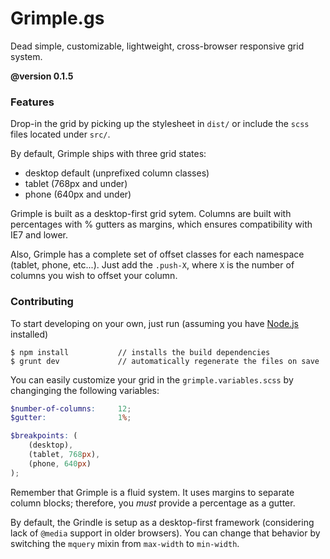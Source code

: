 Grimple.gs
===

Dead simple, customizable, lightweight, cross-browser responsive grid system.

**@version 0.1.5**

### Features

Drop-in the grid by picking up the stylesheet in `dist/` or include the `scss` files located under `src/`.

By default, Grimple ships with three grid states:

- desktop default (unprefixed column classes)
- tablet (768px and under)
- phone (640px and under)

Grimple is built as a desktop-first grid sytem. Columns are built with percentages with % gutters as margins, which ensures compatibility with IE7 and lower.

Also, Grimple has a complete set of offset classes for each namespace (tablet, phone, etc...). Just add the `.push-X`, where `X` is the number of columns you wish to offset your column.

### Contributing

To start developing on your own, just run (assuming you have [Node.js](https://nodejs.org/) installed)

```
$ npm install           // installs the build dependencies
$ grunt dev             // automatically regenerate the files on save
```

You can easily customize your grid in the `grimple.variables.scss` by changinging the following variables:

```scss
$number-of-columns:     12;
$gutter:                1%;

$breakpoints: (
	(desktop),
	(tablet, 768px),
	(phone, 640px)
);
```

Remember that Grimple is a fluid system. It uses margins to separate column blocks; therefore, you _must_ provide a percentage as a gutter.

By default, the Grindle is setup as a desktop-first framework (considering lack of `@media` support in older browsers). You can change that behavior by switching the `mquery` mixin from `max-width` to `min-width`.